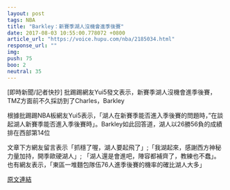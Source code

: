 ```yaml
---
layout: post
tags: NBA
title: "Barkley：新賽季湖人沒機會進季後賽"
date: 2017-08-03 10:55:00.778072 +0800
article_url: "https://voice.hupu.com/nba/2185034.html"
response_url: ""
img: 
push: 75
boo: 2
neutral: 35
---
```


[即時新聞/記者快抄] 批踢踢網友Yui5發文表示，新賽季湖人沒機會進季後賽，TMZ方面前不久採訪到了Charles，Barkley

根據批踢踢NBA板網友Yui5表示，「湖人在新賽季能否進入季後賽的問題時，”在談起湖人新賽季能否進入季後賽時」。Barkley如此回答道，湖人以26勝56負的成績排在西部第14位

文章下方網友留言表示「抓穩了喔，湖人要起飛了」;「我湖起來，感謝西方神秘力量加持，開季歐硬湖人」; 「湖人還是會進吧，陣容都補齊了，教練也不蠢」。也有網友表示，「東區一堆麵包隊伍76人進季後賽的機率的確比湖人大多」

<a href = "https://www.ptt.cc/bbs/NBA/M.1500972566.A.B9F.html">原文連結</a>

